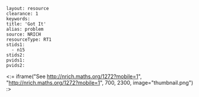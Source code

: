 ````
layout: resource
clearance: 1
keywords:
title: 'Got It'
alias: problem
source: NRICH
resourceType: RT1
stids1: 
  - n15
stids2:
pvids1:
pvids2:

````

<:= iframe("See http://nrich.maths.org/1272?mobile=1", "http://nrich.maths.org/1272?mobile=1", 700, 2300, image="thumbnail.png") :>

